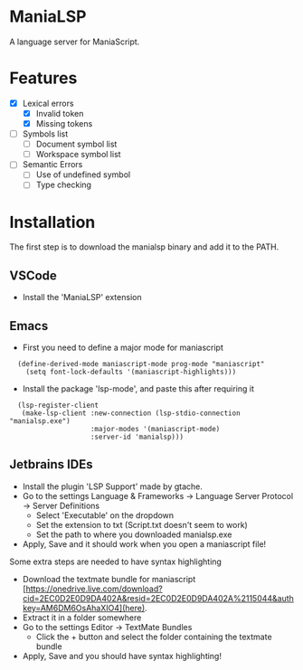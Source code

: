 # ManiaLSP

A language server for ManiaScript.

# Features

- [x] Lexical errors
  - [x] Invalid token
  - [x] Missing tokens
- [ ] Symbols list
  - [ ] Document symbol list
  - [ ] Workspace symbol list
- [ ] Semantic Errors
  - [ ] Use of undefined symbol
  - [ ] Type checking

# Installation

The first step is to download the manialsp binary and add it to the PATH.

## VSCode

- Install the 'ManiaLSP' extension

## Emacs

- First you need to define a major mode for maniascript

```
  (define-derived-mode maniascript-mode prog-mode "maniascript"
    (setq font-lock-defaults '(maniascript-highlights)))
```

- Install the package 'lsp-mode', and paste this after requiring it

```
  (lsp-register-client
   (make-lsp-client :new-connection (lsp-stdio-connection "manialsp.exe")
                    :major-modes '(maniascript-mode)
                    :server-id 'manialsp)))
```

## Jetbrains IDEs

- Install the plugin 'LSP Support' made by gtache.
- Go to the settings Language & Frameworks -> Language Server Protocol -> Server Definitions
    - Select 'Executable' on the dropdown
    - Set the extension to txt (Script.txt doesn't seem to work)
    - Set the path to where you downloaded manialsp.exe
- Apply, Save and it should work when you open a maniascript file!

Some extra steps are needed to have syntax highlighting

- Download the textmate bundle for maniascript [https://onedrive.live.com/download?cid=2EC0D2E0D9DA402A&resid=2EC0D2E0D9DA402A%2115044&authkey=AM6DM6OsAhaXIO4](here).
- Extract it in a folder somewhere
- Go to the settings Editor -> TextMate Bundles
  - Click the + button and select the folder containing the textmate bundle
- Apply, Save and you should have syntax highlighting!
